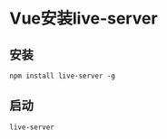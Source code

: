 # Vue安装live-server

## 安装
```shell
npm install live-server -g
```

## 启动

```shell
live-server
```
<comment/>